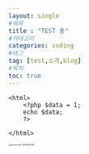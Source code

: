 ```yaml
---
layout: single
#제목
title : "TEST 중" 
#카테고리
categories: coding
#태그
tag: [test,소개,blog]
#목차
toc: true
---
```

```php+HTML
<html>
    <?php $data = 1; 
    echo $data;
    ?>
    
</html>
```



<img src="../images/2024-09-30-first/development-4536630_1280.png" alt="development-4536630_1280" style="zoom:25%;" />